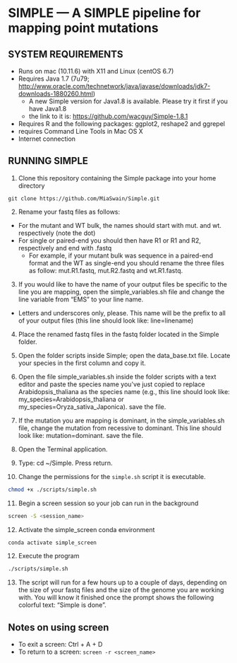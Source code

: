# SIMPLE — A SIMPLE pipeline for mapping point mutations

## SYSTEM REQUIREMENTS
- Runs on mac (10.11.6) with X11 and Linux (centOS 6.7)
- Requires Java 1.7 (7u79; http://www.oracle.com/technetwork/java/javase/downloads/jdk7-downloads-1880260.html)
  - A new Simple version for Java1.8 is available. Please try it first if you have Java1.8
  - the link to it is: https://github.com/wacguy/Simple-1.8.1
- Requires R and the following packages: ggplot2, reshape2 and ggrepel
- requires Command Line Tools in Mac OS X
- Internet connection

## RUNNING SIMPLE
1. Clone this repository containing the Simple package into your home directory
```
git clone https://github.com/MiaSwain/Simple.git
```

2. Rename your fastq files as follows:
  - For the mutant and WT bulk, the names should start with mut. and wt. respectively (note the dot)
  - For single or paired-end you should then have R1 or R1 and R2, respectively and end with .fastq
    - For example, if your mutant bulk was sequence in a paired-end format and the WT as single-end you should rename the three files as follow: mut.R1.fastq, mut.R2.fastq and wt.R1.fastq.

3. If you would like to have the name of your output files be specific to the line you are mapping, open the simple_variables.sh file and change the line variable from “EMS” to your line name.
  - Letters and underscores only, please. This name will be the prefix to all of your output files (this line should look like: line=linename)

4. Place the renamed fastq files in the fastq folder located in the Simple folder.

5. Open the folder scripts inside Simple; open the data_base.txt file. Locate your species in the first column and copy it. 

6. Open the file simple_variables.sh inside the folder scripts with a text editor and paste the species name you've just copied to replace Arabidopsis_thaliana as the species name (e.g., this line should look like: my_species=Arabidopsis_thaliana or my_species=Oryza_sativa_Japonica). save the file.

7. If the mutation you are mapping is dominant, in the simple_variables.sh file, change the mutation from recessive to dominant. This line should look like: mutation=dominant. save the file.

8. Open the Terminal application.

9. Type: cd ~/Simple. Press return.

10. Change the permissions for the `simple.sh` script it is executable.
```bash
chmod +x ./scripts/simple.sh
```

11. Begin a screen session so your job can run in the background
```bash
screen -S <session_name>
```

12. Activate the simple_screen conda environment
```bash
conda activate simple_screen
```

12. Execute the program
```bash
./scripts/simple.sh
```

13. The script will run for a few hours up to a couple of days, depending on the size of your fastq files and the size of the genome you are working with. You will know it finished once the prompt shows the following colorful text: “Simple is done”.

## Notes on using screen
- To exit a screen: Ctrl + A + D
- To return to a screen: `screen -r <screen_name>`



